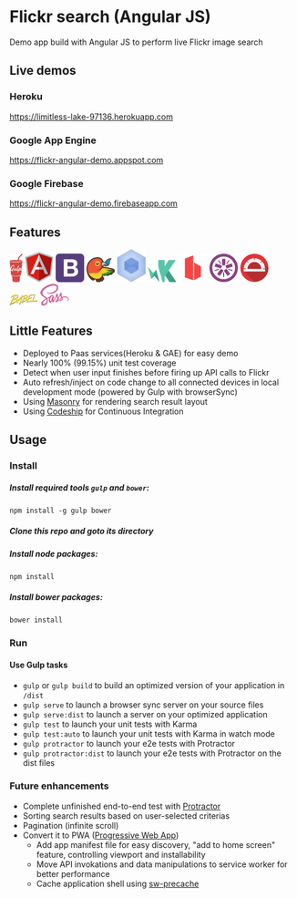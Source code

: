 # Flickr search (Angular JS)

Demo app build with Angular JS to perform live Flickr image search

## Live demos

### Heroku

https://limitless-lake-97136.herokuapp.com

### Google App Engine

https://flickr-angular-demo.appspot.com

### Google Firebase
https://flickr-angular-demo.firebaseapp.com

## Features

![Logo](docs/assets/gulp.png)
![Logo](docs/assets/angular.png)
![Logo](docs/assets/bootstrap.png)
![Logo](docs/assets/bower.png)
![Logo](docs/assets/webpack.png)
![Logo](docs/assets/karma.png)
![Logo](docs/assets/browsersync.png)
![Logo](docs/assets/jasmine.png)
![Logo](docs/assets/protractor.png)
![Logo](docs/assets/babel.png)
![Logo](docs/assets/sass.png)

## Little Features

* Deployed to Paas services(Heroku & GAE) for easy demo
* Nearly 100% (99.15%) unit test coverage
* Detect when user input finishes before firing up API calls to Flickr
* Auto refresh/inject on code change to all connected devices in local development mode (powered by Gulp with browserSync)
* Using [Masonry](https://github.com/desandro/masonry) for rendering search result layout
* Using [Codeship](https://codeship.com/) for Continuous Integration

## Usage

### Install

##### Install required tools `gulp` and `bower`:
```
npm install -g gulp bower
```

##### Clone this repo and goto its directory

##### Install node packages:
```
npm install
```

##### Install bower packages:
```
bower install
```

### Run

#### Use Gulp tasks

* `gulp` or `gulp build` to build an optimized version of your application in `/dist`
* `gulp serve` to launch a browser sync server on your source files
* `gulp serve:dist` to launch a server on your optimized application
* `gulp test` to launch your unit tests with Karma
* `gulp test:auto` to launch your unit tests with Karma in watch mode
* `gulp protractor` to launch your e2e tests with Protractor
* `gulp protractor:dist` to launch your e2e tests with Protractor on the dist files

### Future enhancements

* Complete unfinished end-to-end test with [Protractor](http://www.protractortest.org)
* Sorting search results based on user-selected criterias
* Pagination (infinite scroll)
* Convert it to PWA ([Progressive Web App](https://developers.google.com/web/progressive-web-apps/))
  * Add app manifest file for easy discovery, "add to home screen" feature, controlling viewport and installability
  * Move API invokations and data manipulations to service worker for better performance
  * Cache application shell using [sw-precache](https://github.com/GoogleChrome/sw-precache)
